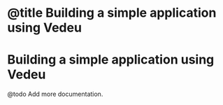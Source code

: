 # @title Building a simple application using Vedeu
# Building a simple application using Vedeu

@todo Add more documentation.
